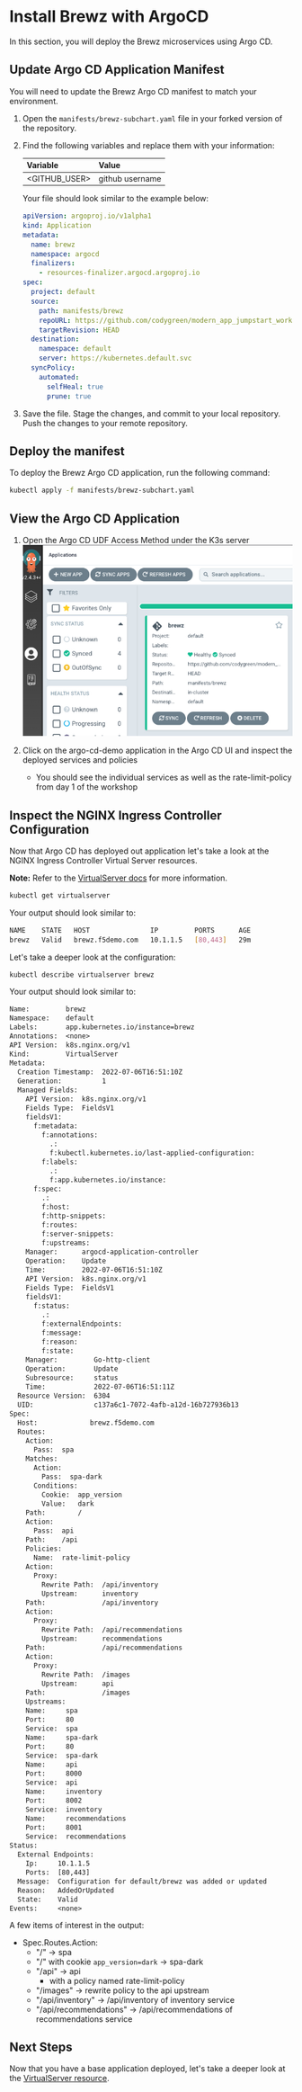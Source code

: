 # Install Brewz with ArgoCD

In this section, you will deploy the Brewz microservices using Argo CD.

## Update Argo CD Application Manifest

You will need to update the Brewz Argo CD manifest to match your environment.  

1. Open the `manifests/brewz-subchart.yaml` file in your forked version of the repository.
1. Find the following variables and replace them with your information:

    | Variable        | Value           |
    |-----------------|-----------------|
    | \<GITHUB_USER\>   | github username |

    Your file should look similar to the example below:

    ```yaml
    apiVersion: argoproj.io/v1alpha1
    kind: Application
    metadata:
      name: brewz
      namespace: argocd
      finalizers:
        - resources-finalizer.argocd.argoproj.io
    spec:
      project: default
      source:
        path: manifests/brewz
        repoURL: https://github.com/codygreen/modern_app_jumpstart_workshop.git
        targetRevision: HEAD
      destination:
        namespace: default
        server: https://kubernetes.default.svc
      syncPolicy:
        automated:
          selfHeal: true
          prune: true
    ```

1. Save the file. Stage the changes, and commit to your local repository. Push the changes to your remote repository.

## Deploy the manifest

To deploy the Brewz Argo CD application, run the following command:

```bash
kubectl apply -f manifests/brewz-subchart.yaml
```

## View the Argo CD Application

1. Open the Argo CD UDF Access Method under the K3s server
  ![Argo CD Sync](../assets/argo_sync.jpg)
1. Click on the argo-cd-demo application in the Argo CD UI and inspect the deployed services and policies

    - You should see the individual services as well as the rate-limit-policy from day 1 of the workshop

## Inspect the NGINX Ingress Controller Configuration

Now that Argo CD has deployed out application let's take a look at the NGINX Ingress Controller Virtual Server resources.

**Note:** Refer to the [VirtualServer docs](https://docs.nginx.com/nginx-ingress-controller/configuration/virtualserver-and-virtualserverroute-resources/) for more information.

```bash
kubectl get virtualserver
```

Your output should look similar to:

```bash
NAME    STATE   HOST               IP         PORTS      AGE
brewz   Valid   brewz.f5demo.com   10.1.1.5   [80,443]   29m
```

Let's take a deeper look at the configuration:

```shell
kubectl describe virtualserver brewz
```

Your output should look similar to:

```shell
Name:         brewz
Namespace:    default
Labels:       app.kubernetes.io/instance=brewz
Annotations:  <none>
API Version:  k8s.nginx.org/v1
Kind:         VirtualServer
Metadata:
  Creation Timestamp:  2022-07-06T16:51:10Z
  Generation:          1
  Managed Fields:
    API Version:  k8s.nginx.org/v1
    Fields Type:  FieldsV1
    fieldsV1:
      f:metadata:
        f:annotations:
          .:
          f:kubectl.kubernetes.io/last-applied-configuration:
        f:labels:
          .:
          f:app.kubernetes.io/instance:
      f:spec:
        .:
        f:host:
        f:http-snippets:
        f:routes:
        f:server-snippets:
        f:upstreams:
    Manager:      argocd-application-controller
    Operation:    Update
    Time:         2022-07-06T16:51:10Z
    API Version:  k8s.nginx.org/v1
    Fields Type:  FieldsV1
    fieldsV1:
      f:status:
        .:
        f:externalEndpoints:
        f:message:
        f:reason:
        f:state:
    Manager:         Go-http-client
    Operation:       Update
    Subresource:     status
    Time:            2022-07-06T16:51:11Z
  Resource Version:  6304
  UID:               c137a6c1-7072-4afb-a12d-16b727936b13
Spec:
  Host:             brewz.f5demo.com
  Routes:
    Action:
      Pass:  spa
    Matches:
      Action:
        Pass:  spa-dark
      Conditions:
        Cookie:  app_version
        Value:   dark
    Path:        /
    Action:
      Pass:  api
    Path:    /api
    Policies:
      Name:  rate-limit-policy
    Action:
      Proxy:
        Rewrite Path:  /api/inventory
        Upstream:      inventory
    Path:              /api/inventory
    Action:
      Proxy:
        Rewrite Path:  /api/recommendations
        Upstream:      recommendations
    Path:              /api/recommendations
    Action:
      Proxy:
        Rewrite Path:  /images
        Upstream:      api
    Path:              /images
    Upstreams:
    Name:     spa
    Port:     80
    Service:  spa
    Name:     spa-dark
    Port:     80
    Service:  spa-dark
    Name:     api
    Port:     8000
    Service:  api
    Name:     inventory
    Port:     8002
    Service:  inventory
    Name:     recommendations
    Port:     8001
    Service:  recommendations
Status:
  External Endpoints:
    Ip:     10.1.1.5
    Ports:  [80,443]
  Message:  Configuration for default/brewz was added or updated
  Reason:   AddedOrUpdated
  State:    Valid
Events:     <none>
```

A few items of interest in the output:

- Spec.Routes.Action:
  - "/" -> spa
  - "/" with cookie `app_version=dark` -> spa-dark
  - "/api" -> api
    - with a policy named rate-limit-policy
  - "/images" -> rewrite policy to the api upstream
  - "/api/inventory" -> /api/inventory of inventory service
  - "/api/recommendations" -> /api/recommendations of recommendations service



## Next Steps

Now that you have a base application deployed, let's take a deeper look at the [VirtualServer resource](virtualserver.md).
